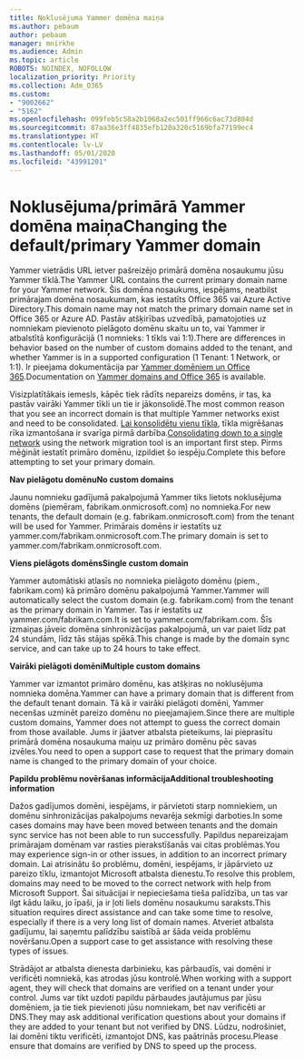 ```yaml
---
title: Noklusējuma Yammer domēna maiņa
ms.author: pebaum
author: pebaum
manager: mnirkhe
ms.audience: Admin
ms.topic: article
ROBOTS: NOINDEX, NOFOLLOW
localization_priority: Priority
ms.collection: Adm_O365
ms.custom:
- "9002662"
- "5162"
ms.openlocfilehash: 099feb5c58a2b1068a2ec501ff966c6ac73d804d
ms.sourcegitcommit: 87aa36e3ff4835efb120a320c5169bfa77199ec4
ms.translationtype: HT
ms.contentlocale: lv-LV
ms.lasthandoff: 05/01/2020
ms.locfileid: "43991201"
---
```

# <a name="changing-the-defaultprimary-yammer-domain"></a><span data-ttu-id="5f6d3-102">Noklusējuma/primārā Yammer domēna maiņa</span><span class="sxs-lookup"><span data-stu-id="5f6d3-102">Changing the default/primary Yammer domain</span></span>

<span data-ttu-id="5f6d3-103">Yammer vietrādis URL ietver pašreizējo primārā domēna nosaukumu jūsu Yammer tīklā.</span><span class="sxs-lookup"><span data-stu-id="5f6d3-103">The Yammer URL contains the current primary domain name for your Yammer network.</span></span> <span data-ttu-id="5f6d3-104">Šis domēna nosaukums, iespējams, neatbilst primārajam domēna nosaukumam, kas iestatīts Office 365 vai Azure Active Directory.</span><span class="sxs-lookup"><span data-stu-id="5f6d3-104">This domain name may not match the primary domain name set in Office 365 or Azure AD.</span></span> <span data-ttu-id="5f6d3-105">Pastāv atšķirības uzvedībā, pamatojoties uz nomniekam pievienoto pielāgoto domēnu skaitu un to, vai Yammer ir atbalstītā konfigurācijā (1 nomnieks: 1 tīkls vai 1:1).</span><span class="sxs-lookup"><span data-stu-id="5f6d3-105">There are differences in behavior based on the number of custom domains added to the tenant, and whether Yammer is in a supported configuration (1 Tenant: 1 Network, or 1:1).</span></span> <span data-ttu-id="5f6d3-106">Ir pieejama dokumentācija par [Yammer domēniem un Office 365](https://docs.microsoft.com/yammer/configure-your-yammer-network/manage-yammer-domains).</span><span class="sxs-lookup"><span data-stu-id="5f6d3-106">Documentation on [Yammer domains and Office 365](https://docs.microsoft.com/yammer/configure-your-yammer-network/manage-yammer-domains) is available.</span></span>

<span data-ttu-id="5f6d3-107">Visizplatītākais iemesls, kāpēc tiek rādīts nepareizs domēns, ir tas, ka pastāv vairāki Yammer tīkli un tie ir jākonsolidē.</span><span class="sxs-lookup"><span data-stu-id="5f6d3-107">The most common reason that you see an incorrect domain is that multiple Yammer networks exist and need to be consolidated.</span></span> <span data-ttu-id="5f6d3-108">[Lai konsolidētu vienu tīkla](https://docs.microsoft.com/yammer/configure-your-yammer-network/consolidate-multiple-yammer-networks), tīkla migrēšanas rīka izmantošana ir svarīga pirmā darbība.</span><span class="sxs-lookup"><span data-stu-id="5f6d3-108">[Consolidating down to a single network](https://docs.microsoft.com/yammer/configure-your-yammer-network/consolidate-multiple-yammer-networks) using the network migration tool is an important first step.</span></span> <span data-ttu-id="5f6d3-109">Pirms mēģināt iestatīt primāro domēnu, izpildiet šo iespēju.</span><span class="sxs-lookup"><span data-stu-id="5f6d3-109">Complete this before attempting to set your primary domain.</span></span>

<span data-ttu-id="5f6d3-110">**Nav pielāgotu domēnu**</span><span class="sxs-lookup"><span data-stu-id="5f6d3-110">**No custom domains**</span></span>

<span data-ttu-id="5f6d3-111">Jaunu nomnieku gadījumā pakalpojumā Yammer tiks lietots noklusējuma domēns (piemēram, fabrikam.onmicrosoft.com) no nomnieka.</span><span class="sxs-lookup"><span data-stu-id="5f6d3-111">For new tenants, the default domain (e.g. fabrikam.onmicrosoft.com) from the tenant will be used for Yammer.</span></span> <span data-ttu-id="5f6d3-112">Primārais domēns ir iestatīts uz yammer.com/fabrikam.onmicrosoft.com.</span><span class="sxs-lookup"><span data-stu-id="5f6d3-112">The primary domain is set to yammer.com/fabrikam.onmicrosoft.com.</span></span>

<span data-ttu-id="5f6d3-113">**Viens pielāgots domēns**</span><span class="sxs-lookup"><span data-stu-id="5f6d3-113">**Single custom domain**</span></span>

<span data-ttu-id="5f6d3-114">Yammer automātiski atlasīs no nomnieka pielāgoto domēnu (piem., fabrikam.com) kā primāro domēnu pakalpojumā Yammer.</span><span class="sxs-lookup"><span data-stu-id="5f6d3-114">Yammer will automatically select the custom domain (e.g. fabrikam.com) from the tenant as the primary domain in Yammer.</span></span> <span data-ttu-id="5f6d3-115">Tas ir iestatīts uz yammer.com/fabrikam.com.</span><span class="sxs-lookup"><span data-stu-id="5f6d3-115">It is set to yammer.com/fabrikam.com.</span></span> <span data-ttu-id="5f6d3-116">Šīs izmaiņas jāveic domēna sinhronizācijas pakalpojumā, un var paiet līdz pat 24 stundām, līdz tās stājas spēkā.</span><span class="sxs-lookup"><span data-stu-id="5f6d3-116">This change is made by the domain sync service, and can take up to 24 hours to take effect.</span></span>

<span data-ttu-id="5f6d3-117">**Vairāki pielāgoti domēni**</span><span class="sxs-lookup"><span data-stu-id="5f6d3-117">**Multiple custom domains**</span></span>

<span data-ttu-id="5f6d3-118">Yammer var izmantot primāro domēnu, kas atšķiras no noklusējuma nomnieka domēna.</span><span class="sxs-lookup"><span data-stu-id="5f6d3-118">Yammer can have a primary domain that is different from the default tenant domain.</span></span> <span data-ttu-id="5f6d3-119">Tā kā ir vairāki pielāgoti domēni, Yammer necenšas uzminēt pareizo domēnu no pieejamajiem.</span><span class="sxs-lookup"><span data-stu-id="5f6d3-119">Since there are multiple custom domains, Yammer does not attempt to guess the correct domain from those available.</span></span> <span data-ttu-id="5f6d3-120">Jums ir jāatver atbalsta pieteikums, lai pieprasītu primārā domēna nosaukuma maiņu uz primāro domēnu pēc savas izvēles.</span><span class="sxs-lookup"><span data-stu-id="5f6d3-120">You need to open a support case to request that the primary domain name is changed to the primary domain of your choice.</span></span>

<span data-ttu-id="5f6d3-121">**Papildu problēmu novēršanas informācija**</span><span class="sxs-lookup"><span data-stu-id="5f6d3-121">**Additional troubleshooting information**</span></span>

<span data-ttu-id="5f6d3-122">Dažos gadījumos domēni, iespējams, ir pārvietoti starp nomniekiem, un domēnu sinhronizācijas pakalpojums nevarēja sekmīgi darboties.</span><span class="sxs-lookup"><span data-stu-id="5f6d3-122">In some cases domains may have been moved between tenants and the domain sync service has not been able to run successfully.</span></span> <span data-ttu-id="5f6d3-123">Papildus nepareizajam primārajam domēnam var rasties pierakstīšanās vai citas problēmas.</span><span class="sxs-lookup"><span data-stu-id="5f6d3-123">You may experience sign-in or other issues, in addition to an incorrect primary domain.</span></span> <span data-ttu-id="5f6d3-124">Lai atrisinātu šo problēmu, domēni, iespējams, ir jāpārvieto uz pareizo tīklu, izmantojot Microsoft atbalsta dienestu.</span><span class="sxs-lookup"><span data-stu-id="5f6d3-124">To resolve this problem, domains may need to be moved to the correct network with help from Microsoft Support.</span></span> <span data-ttu-id="5f6d3-125">Šai situācijai ir nepieciešama tieša palīdzība, un tas var ilgt kādu laiku, jo īpaši, ja ir ļoti liels domēnu nosaukumu saraksts.</span><span class="sxs-lookup"><span data-stu-id="5f6d3-125">This situation requires direct assistance and can take some time to resolve, especially if there is a very long list of domain names.</span></span> <span data-ttu-id="5f6d3-126">Atveriet atbalsta gadījumu, lai saņemtu palīdzību saistībā ar šāda veida problēmu novēršanu.</span><span class="sxs-lookup"><span data-stu-id="5f6d3-126">Open a support case to get assistance with resolving these types of issues.</span></span>

<span data-ttu-id="5f6d3-127">Strādājot ar atbalsta dienesta darbinieku, kas pārbaudīs, vai domēni ir verificēti nomniekā, kas atrodas jūsu kontrolē.</span><span class="sxs-lookup"><span data-stu-id="5f6d3-127">When working with a support agent, they will check that domains are verified on a tenant under your control.</span></span> <span data-ttu-id="5f6d3-128">Jums var tikt uzdoti papildu pārbaudes jautājumus par jūsu domēniem, ja tie tiek pievienoti jūsu nomniekam, bet nav verificēti ar DNS.</span><span class="sxs-lookup"><span data-stu-id="5f6d3-128">They may ask additional verification questions about your domains if they are added to your tenant but not verified by DNS.</span></span> <span data-ttu-id="5f6d3-129">Lūdzu, nodrošiniet, lai domēni tiktu verificēti, izmantojot DNS, kas paātrinās procesu.</span><span class="sxs-lookup"><span data-stu-id="5f6d3-129">Please ensure that domains are verified by DNS to speed up the process.</span></span>

